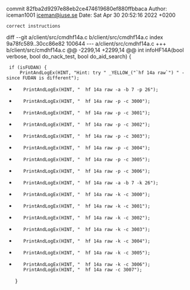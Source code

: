 commit 82fba2d9297e88eb2ce474619680ef880ffbbaca
Author: iceman1001 <iceman@iuse.se>
Date:   Sat Apr 30 20:52:16 2022 +0200

    correct instructions

diff --git a/client/src/cmdhf14a.c b/client/src/cmdhf14a.c
index 9a78fc589..30cc86e82 100644
--- a/client/src/cmdhf14a.c
+++ b/client/src/cmdhf14a.c
@@ -2299,14 +2299,14 @@ int infoHF14A(bool verbose, bool do_nack_test, bool do_aid_search) {
 
     if (isFUDAN) {
         PrintAndLogEx(HINT, "Hint: try " _YELLOW_("`hf 14a raw`") " - since FUDAN is different");
-        PrintAndLogEx(HINT, "  hf 14a raw -a -b 7 -p 26");
-        PrintAndLogEx(HINT, "  hf 14a raw -p -c 3000");
-        PrintAndLogEx(HINT, "  hf 14a raw -p -c 3001");
-        PrintAndLogEx(HINT, "  hf 14a raw -p -c 3002");
-        PrintAndLogEx(HINT, "  hf 14a raw -p -c 3003");
-        PrintAndLogEx(HINT, "  hf 14a raw -p -c 3004");
-        PrintAndLogEx(HINT, "  hf 14a raw -p -c 3005");
-        PrintAndLogEx(HINT, "  hf 14a raw -p -c 3006");
+        PrintAndLogEx(HINT, "  hf 14a raw -a -b 7 -k 26");
+        PrintAndLogEx(HINT, "  hf 14a raw -k -c 3000");
+        PrintAndLogEx(HINT, "  hf 14a raw -k -c 3001");
+        PrintAndLogEx(HINT, "  hf 14a raw -k -c 3002");
+        PrintAndLogEx(HINT, "  hf 14a raw -k -c 3003");
+        PrintAndLogEx(HINT, "  hf 14a raw -k -c 3004");
+        PrintAndLogEx(HINT, "  hf 14a raw -k -c 3005");
+        PrintAndLogEx(HINT, "  hf 14a raw -k -c 3006");
         PrintAndLogEx(HINT, "  hf 14a raw -c 3007");
     }
 
